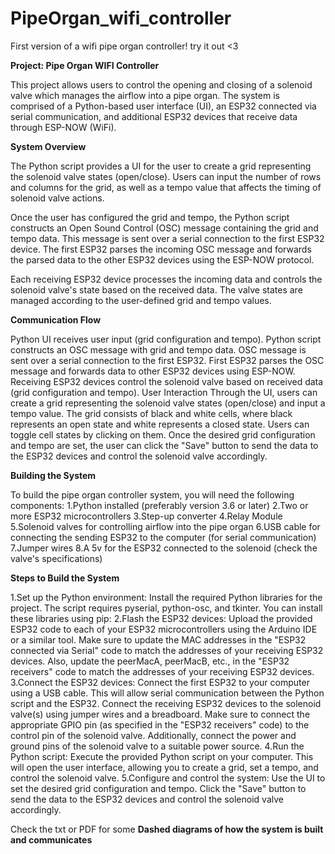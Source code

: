 # PipeOrgan_wifi_controller
First version of a wifi pipe organ controller! try it out &lt;3

**Project: Pipe Organ WIFI Controller**

This project allows users to control the opening and closing of a solenoid valve which manages the airflow into a pipe organ. The system is comprised of a Python-based user interface (UI), an ESP32 connected via serial communication, and additional ESP32 devices that receive data through ESP-NOW (WiFi).

**System Overview**

The Python script provides a UI for the user to create a grid representing the solenoid valve states (open/close). Users can input the number of rows and columns for the grid, as well as a tempo value that affects the timing of solenoid valve actions.

Once the user has configured the grid and tempo, the Python script constructs an Open Sound Control (OSC) message containing the grid and tempo data. This message is sent over a serial connection to the first ESP32 device. The first ESP32 parses the incoming OSC message and forwards the parsed data to the other ESP32 devices using the ESP-NOW protocol.

Each receiving ESP32 device processes the incoming data and controls the solenoid valve's state based on the received data. The valve states are managed according to the user-defined grid and tempo values.

**Communication Flow**

Python UI receives user input (grid configuration and tempo).
Python script constructs an OSC message with grid and tempo data.
OSC message is sent over a serial connection to the first ESP32.
First ESP32 parses the OSC message and forwards data to other ESP32 devices using ESP-NOW.
Receiving ESP32 devices control the solenoid valve based on received data (grid configuration and tempo).
User Interaction
Through the UI, users can create a grid representing the solenoid valve states (open/close) and input a tempo value. The grid consists of black and white cells, where black represents an open state and white represents a closed state. Users can toggle cell states by clicking on them. Once the desired grid configuration and tempo are set, the user can click the "Save" button to send the data to the ESP32 devices and control the solenoid valve accordingly.


**Building the System**

To build the pipe organ controller system, you will need the following components:
1.Python installed (preferably version 3.6 or later)
2.Two or more ESP32 microcontrollers
3.Step-up converter
4.Relay Module
5.Solenoid valves for controlling airflow into the pipe organ
6.USB cable for connecting the sending ESP32 to the computer (for serial communication)
7.Jumper wires
8.A 5v for the ESP32 connected to the solenoid (check the valve's specifications)


**Steps to Build the System**

1.Set up the Python environment: Install the required Python libraries for the project. The script requires pyserial, python-osc, and tkinter. You can install these libraries using pip:
2.Flash the ESP32 devices: Upload the provided ESP32 code to each of your ESP32 microcontrollers using the Arduino IDE or a similar tool. Make sure to update the MAC addresses in the "ESP32 connected via Serial" code to match the addresses of your receiving ESP32 devices. Also, update the peerMacA, peerMacB, etc., in the "ESP32 receivers" code to match the addresses of your receiving ESP32 devices.
3.Connect the ESP32 devices: Connect the first ESP32 to your computer using a USB cable. This will allow serial communication between the Python script and the ESP32. Connect the receiving ESP32 devices to the solenoid valve(s) using jumper wires and a breadboard. Make sure to connect the appropriate GPIO pin (as specified in the "ESP32 receivers" code) to the control pin of the solenoid valve. Additionally, connect the power and ground pins of the solenoid valve to a suitable power source.
4.Run the Python script: Execute the provided Python script on your computer. This will open the user interface, allowing you to create a grid, set a tempo, and control the solenoid valve.
5.Configure and control the system: Use the UI to set the desired grid configuration and tempo. Click the "Save" button to send the data to the ESP32 devices and control the solenoid valve accordingly.

Check the txt or PDF for some **Dashed diagrams of how the system is built and communicates**

